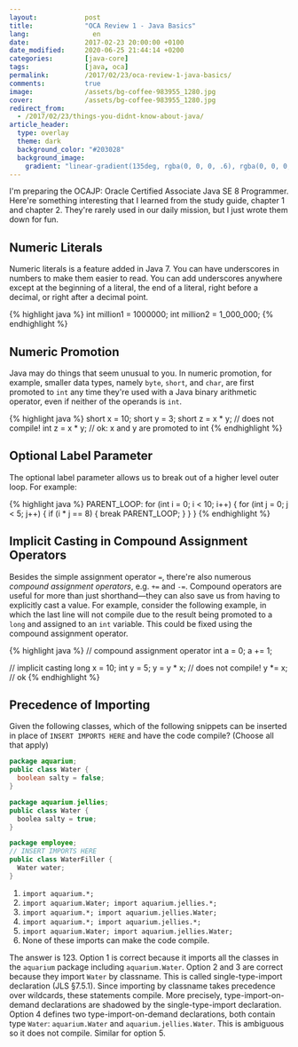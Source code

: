 ```yaml
---
layout:            post
title:             "OCA Review 1 - Java Basics"
lang:                en
date:              2017-02-23 20:00:00 +0100
date_modified:     2020-06-25 21:44:14 +0200
categories:        [java-core]
tags:              [java, oca]
permalink:         /2017/02/23/oca-review-1-java-basics/
comments:          true
image:             /assets/bg-coffee-983955_1280.jpg
cover:             /assets/bg-coffee-983955_1280.jpg
redirect_from:
  - /2017/02/23/things-you-didnt-know-about-java/
article_header:
  type: overlay
  theme: dark
  background_color: "#203028"
  background_image:
    gradient: "linear-gradient(135deg, rgba(0, 0, 0, .6), rgba(0, 0, 0, .4))"
---
```


I'm preparing the OCAJP: Oracle Certified Associate Java SE 8 Programmer.
Here're something interesting that I learned from the study guide, chapter 1 and
chapter 2. They're rarely used in our daily mission, but I just wrote them down
for fun.

<!--more-->

## Numeric Literals

Numeric literals is a feature added in Java 7. You can have underscores in
numbers to make them easier to read. You can add underscores anywhere except at
the beginning of a literal, the end of a literal, right before a decimal, or
right after a decimal point.

{% highlight java %}
int million1 = 1000000;
int million2 = 1_000_000;
{% endhighlight %}

## Numeric Promotion

Java may do things that seem unusual to you. In numeric promotion, for example,
smaller data types, namely `byte`, `short`, and `char`, are first promoted to
`int` any time they're used with a Java binary arithmetic operator, even if
neither of the operands is `int`.

{% highlight java %}
short x = 10;
short y = 3;
short z = x * y;  // does not compile!
int z = x * y;    // ok: x and y are promoted to int
{% endhighlight %}

## Optional Label Parameter

The optional label parameter allows us to break out of a higher level outer
loop. For example:

{% highlight java %}
PARENT_LOOP: for (int i = 0; i < 10; i++) {
  for (int j = 0; j < 5; j++) {
    if (i * j == 8) {
      break PARENT_LOOP;
    }
  }
}
{% endhighlight %}

## Implicit Casting in Compound Assignment Operators

Besides the simple assignment operator `=`, there're also numerous _compound
assignment operators_, e.g. `+=` and `-=`. Compound operators are useful for
more than just shorthand—they can also save us from having to explicitly cast a
value. For example, consider the following example, in which the last line will
not compile due to the result being promoted to a `long` and assigned to an
`int` variable. This could be fixed using the compound assignment operator.

{% highlight java %}
// compound assignment operator
int a = 0;
a += 1;

// implicit casting
long x = 10;
int y = 5;
y = y * x; // does not compile!
y *= x;    // ok
{% endhighlight %}

## Precedence of Importing

Given the following classes, which of the following snippets can be inserted in
place of `INSERT IMPORTS HERE` and have the code compile? (Choose all that
apply)

```java
package aquarium;
public class Water {
  boolean salty = false;
}
```

```java
package aquarium.jellies;
public class Water {
  boolea salty = true;
}
```

```java
package employee;
// INSERT IMPORTS HERE
public class WaterFiller {
  Water water;
}
```

1. `import aquarium.*;`
2. `import aquarium.Water; import aquarium.jellies.*;`
3. `import aquarium.*; import aquarium.jellies.Water;`
4. `import aquarium.*; import aquarium.jellies.*;`
5. `import aquarium.Water; import aquarium.jellies.Water;`
6. None of these imports can make the code compile.

The answer is 123. Option 1 is correct because it imports all the classes in the
`aquarium` package including `aquarium.Water`. Option 2 and 3 are correct
because they import `Water` by classname. This is called single-type-import
declaration (JLS §7.5.1). Since importing by classname takes
precedence over wildcards, these statements compile. More precisely, type-import-on-demand
declarations are shadowed by the single-type-import declaration. Option 4
defines two type-import-on-demand declarations, both contain type `Water`:
`aquarium.Water` and `aquarium.jellies.Water`. This is ambiguous so it does not
compile. Similar for option 5.
